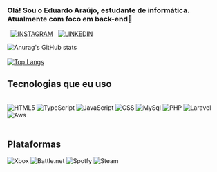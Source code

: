 ### Olá! Sou o Eduardo Araújo, estudante de informática. Atualmente com foco em back-end🖖

   [![INSTAGRAM]( https://img.shields.io/badge/LinkedIn-0077B5?style=for-the-badge&logo=linkedin&logoColor=white)](https://intagram.com/e.araujo07)
     [![LINKEDIN](	https://img.shields.io/badge/Instagram-E4405F?style=for-the-badge&logo=instagram&logoColor=white)](https://www.linkedin.com/in/eduardo-araujo-7435441b6/)

   ![Anurag's GitHub stats](https://github-readme-stats.vercel.app/api?username=araujoedu7&show_icons=true&theme=onedark)<br><br>
   [![Top Langs](https://github-readme-stats.vercel.app/api/top-langs/?username=araujoedu7)](https://github.com/anuraghazra/github-readme-stats)

   ## Tecnologias que eu uso 
   
   <div style="display: inline_block"><br/>
     <img aling="center" alt="HTML5" src="https://img.shields.io/badge/HTML5-E34F26?style=for-the-badge&logo=html5&logoColor=white"> 
     <img aling="center" alt="TypeScript" src="https://img.shields.io/badge/TypeScript-007ACC?style=for-the-badge&logo=typescript&logoColor=white">
     <img aling="center" alt="JavaScript" src="https://img.shields.io/badge/JavaScript-F7DF1E?style=for-the-badge&logo=javascript&logoColor=black"> 
     <img aling="center" alt="CSS" src="https://img.shields.io/badge/CSS3-1572B6?style=for-the-badge&logo=css3&logoColor=white">
     <img aling="center" alt="MySql" src="https://img.shields.io/badge/MySQL-00000F?style=for-the-badge&logo=mysql&logoColor=white"> 
     <img aling="center" alt="PHP" src="https://img.shields.io/badge/PHP-777BB4?style=for-the-badge&logo=php&logoColor=white"> 
    <img aling="center" alt="Laravel" src="https://img.shields.io/badge/Laravel-FF2D20?style=for-the-badge&logo=laravel&logoColor=white"> <br/>
     <img aling="center" alt="Aws" src="https://img.shields.io/badge/Amazon_AWS-232F3E?style=for-the-badge&logo=amazon-aws&logoColor=white">
   </div>
   
  <div style="display: inline_block"><br/>
      <h2>Plataformas</h2>
       <img aling="center" alt="Xbox" src="https://img.shields.io/badge/Xbox-107C10?style=for-the-badge&logo=xbox&logoColor=white"> 
       <img aling="center" alt="Battle.net" src="https://img.shields.io/badge/Battle.net-000?style=for-the-badge&logo=battle.net&logoColor=148EFF"> 
       <img aling="center" alt="Spotfy" src="https://img.shields.io/badge/Spotify-1ED760?&style=for-the-badge&logo=spotify&logoColor=white"> 
       <img aling="center" alt="Steam" src="https://img.shields.io/badge/Steam-000000?style=for-the-badge&logo=steam&logoColor=white"> 
      </div>
